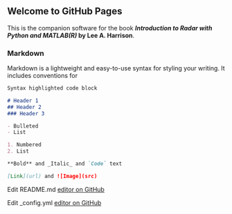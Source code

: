 ## Welcome to GitHub Pages
This is the companion software for the book **_Introduction to Radar with Python and MATLAB(R)_ by Lee A. Harrison**.

### Markdown

Markdown is a lightweight and easy-to-use syntax for styling your writing. It includes conventions for

```markdown
Syntax highlighted code block

# Header 1
## Header 2
### Header 3

- Bulleted
- List

1. Numbered
2. List

**Bold** and _Italic_ and `Code` text

[Link](url) and ![Image](src)
```

Edit README.md [editor on GitHub](https://github.com/RadarBook/Python/edit/master/README.md)

Edit _config.yml [editor on GitHub](https://github.com/RadarBook/Python/edit/master/_config.yml)
